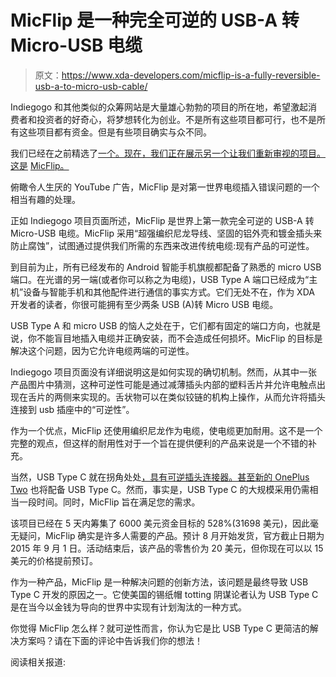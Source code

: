 # MicFlip 是一种完全可逆的 USB-A 转 Micro-USB 电缆

> 原文：<https://www.xda-developers.com/micflip-is-a-fully-reversible-usb-a-to-micro-usb-cable/>

Indiegogo 和其他类似的众筹网站是大量雄心勃勃的项目的所在地，希望激起消费者和投资者的好奇心，将梦想转化为创业。不是所有这些项目都可行，也不是所有这些项目都有资金。但是有些项目确实与众不同。

我们已经在之前精选了[一个。现在，我们正在展示另一个让我们重新审视的项目。这是](http://www.xda-developers.com/allbe1-is-an-aio-open-source-personal-security-guardian/) [MicFlip。](https://www.indiegogo.com/projects/micflip-world-s-first-fully-reversible-micro-usb#/story)

俯瞰令人生厌的 YouTube 广告，MicFlip 是对第一世界电缆插入错误问题的一个相当有趣的处理。

正如 Indiegogo 项目页面所述，MicFlip 是世界上第一款完全可逆的 USB-A 转 Micro-USB 电缆。MicFlip 采用“超强编织尼龙导线、坚固的铝外壳和镀金插头来防止腐蚀”，试图通过提供我们所需的东西来改进传统电缆:现有产品的可逆性。

到目前为止，所有已经发布的 Android 智能手机旗舰都配备了熟悉的 micro USB 端口。在光谱的另一端(或者你可以称之为电缆)，USB Type A 端口已经成为“主机”设备与智能手机和其他配件进行通信的事实方式。它们无处不在，作为 XDA 开发者的读者，你很可能拥有至少两条 USB (A)转 Micro USB 电缆。

USB Type A 和 micro USB 的恼人之处在于，它们都有固定的端口方向，也就是说，你不能盲目地插入电缆并正确安装，而不会造成任何损坏。MicFlip 的目标是解决这个问题，因为它允许电缆两端的可逆性。

Indiegogo 项目页面没有详细说明这是如何实现的确切机制。然而，从其中一张产品图片中猜测，这种可逆性可能是通过减薄插头内部的塑料舌片并允许电触点出现在舌片的两侧来实现的。舌状物可以在类似铰链的机构上操作，从而允许将插头连接到 usb 插座中的“可逆性”。

作为一个优点，MicFlip 还使用编织尼龙作为电缆，使电缆更加耐用。这不是一个完整的观点，但这样的耐用性对于一个旨在提供便利的产品来说是一个不错的补充。

当然，USB Type C 就在拐角处处[，具有可逆插头连接器。甚至](http://www.xda-developers.com/usb-type-c-android-and-you-a-new-standard-for-all/)[新的 OnePlus Two](http://www.xda-developers.com/oneplus-2-what-we-know-and-what-we-dont/) 也将配备 USB Type C。然而，事实是，USB Type C 的大规模采用仍需相当一段时间。同时，MicFlip 旨在满足您的需求。

该项目已经在 5 天内筹集了 6000 美元资金目标的 528%(31698 美元)，因此毫无疑问，MicFlip 确实是许多人需要的产品。预计 8 月开始发货，官方截止日期为 2015 年 9 月 1 日。活动结束后，该产品的零售价为 20 美元，但你现在可以以 15 美元的价格提前预订。

作为一种产品，MicFlip 是一种解决问题的创新方法，该问题是最终导致 USB Type C 开发的原因之一。它使美国的锡纸帽 totting 阴谋论者认为 USB Type C 是在当今以金钱为导向的世界中实现有计划淘汰的一种方式。

你觉得 MicFlip 怎么样？就可逆性而言，你认为它是比 USB Type C 更简洁的解决方案吗？请在下面的评论中告诉我们你的想法！

阅读相关报道:
